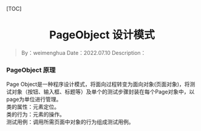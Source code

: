 [TOC]

<h1 align="center">PageObject 设计模式</h1>

> By：weimenghua
> Date：2022.07.10
> Description：



### PageObject 原理
Page Object是一种程序设计模式，将面向过程转变为面向对象(页面对象)，将测试对象（按钮、输入框、标题等）及单个的测试步骤封装在每个Page对象中，以page为单位进行管理。  
类的属性：元素定位。  
类的行为：元素的操作。  
测试用例：调用所需页面中对象的行为组成测试用例。  